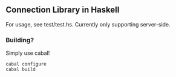 ## Connection Library in Haskell
For usage, see test/test.hs. Currently only supporting server-side.

### Building?
Simply use cabal!

```
cabal configure
cabal build
```
